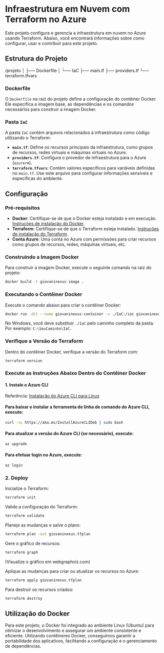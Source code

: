 # Infraestrutura em Nuvem com Terraform no Azure

Este projeto configura e gerencia a infraestrutura em nuvem no Azure usando Terraform. Abaixo, você encontrará informações sobre como configurar, usar e contribuir para este projeto.

## Estrutura do Projeto

/projeto │ ├── Dockerfile │ └── IaC ├── main.tf ├── providers.tf └── terraform.tfvars


### Dockerfile

O `Dockerfile` na raiz do projeto define a configuração do contêiner Docker. Ele especifica a imagem base, as dependências e os comandos necessários para construir a imagem Docker.

### Pasta `IaC`

A pasta `IaC` contém arquivos relacionados à infraestrutura como código utilizando o Terraform:

- **`main.tf`**: Define os recursos principais da infraestrutura, como grupos de recursos, redes virtuais e máquinas virtuais no Azure.
- **`providers.tf`**: Configura o provedor de infraestrutura para o Azure (`azurerm`).
- **`terraform.tfvars`**: Contém valores específicos para variáveis definidas no `main.tf`. Use este arquivo para configurar informações sensíveis e específicas do ambiente.

## Configuração

### Pré-requisitos

- **Docker**: Certifique-se de que o Docker esteja instalado e em execução. [Instruções de instalação do Docker](https://docs.docker.com/get-docker/).
- **Terraform**: Certifique-se de que o Terraform esteja instalado. [Instruções de instalação do Terraform](https://learn.hashicorp.com/tutorials/terraform/install-cli).
- **Conta Azure**: Uma conta no Azure com permissões para criar recursos como grupos de recursos, redes, máquinas virtuais, etc.

### Construindo a Imagem Docker

Para construir a imagem Docker, execute o seguinte comando na raiz do projeto:

```bash
docker build -t giovaninexus-image .

```

### Executando o Contêiner Docker

Execute o comando abaixo para criar o contêiner Docker:

```bash
docker run -dit --name giovaninexus-container -v ./IaC:/iac giovaninexus-image /bin/bash
```

No Windows, você deve substituir ```./IaC``` pelo caminho completo da pasta. Por exemplo: ```C:\SeuCaminho\IaC.```

### Verifique a Versão do Terraform

Dentro do contêiner Docker, verifique a versão do Terraform com:

```bash
terraform version
```

### Execute as Instruções Abaixo Dentro do Contêiner Docker

#### 1. Instale o Azure CLI

Referência: [Instalação do Azure CLI para Linux](https://learn.microsoft.com/en-us/cli/azure/install-azure-cli-linux?pivots=apt)

#### Para baixar e instalar a ferramenta de linha de comando do Azure CLI, execute:

```bash
curl -sL https://aka.ms/InstallAzureCLIDeb | sudo bash
```

#### Para atualizar a versão do Azure CLI (se necessário), execute:

```bash
az upgrade
```

#### Para efetuar login no Azure, execute:

```bash
az login
```
### 2. Deploy

Inicialize o Terraform:

```bash
terraform init
```

Valide a configuração do Terraform:

```bash
terraform validate
```

Planeje as mudanças e salve o plano:

```bash
terraform plan -out giovaninexus.tfplan
```

Gere o gráfico de recursos:

```bash
terraform graph
```
(Visualize o gráfico em webgraphviz.com)

Aplique as mudanças para criar ou atualizar os recursos no Azure:

```bash
terraform apply giovaninexus.tfplan
```

Para destruir os recursos criados:
```bash
terraform destroy
```

## Utilização do Docker

Para este projeto, o Docker foi integrado ao ambiente Linux (Ubuntu) para otimizar o desenvolvimento e assegurar um ambiente consistente e eficiente. Utilizando contêineres Docker, conseguimos garantir a portabilidade dos aplicativos, facilitando a configuração e o gerenciamento de dependências.